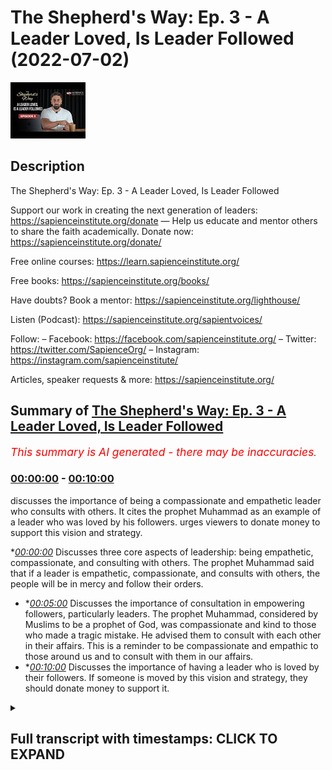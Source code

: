 # The Shepherd's Way: Ep. 3 - A Leader Loved, Is Leader Followed (2022-07-02)

![alt The Shepherd's Way: Ep. 3 - A Leader Loved, Is Leader Followed](3q47FdX6cDc.jpg "The Shepherd's Way: Ep. 3 - A Leader Loved, Is Leader Followed")

## Description

The Shepherd's Way: Ep. 3 - A Leader Loved, Is Leader Followed

Support our work in creating the next generation of leaders:
https://sapienceinstitute.org/donate
—
Help us educate and mentor others to share the faith academically.
Donate now: https://sapienceinstitute.org/donate/ 

Free online courses: https://learn.sapienceinstitute.org/

Free books: https://sapienceinstitute.org/books/

Have doubts? Book a mentor: https://sapienceinstitute.org/lighthouse/

Listen (Podcast): https://sapienceinstitute.org/sapientvoices/

Follow:
– Facebook: https://facebook.com/sapienceinstitute.org/ 
– Twitter: https://twitter.com/SapienceOrg/ 
– Instagram: https://instagram.com/sapienceinstitute/ 

Articles, speaker requests & more: https://sapienceinstitute.org/

## Summary of [The Shepherd's Way: Ep. 3 - A Leader Loved, Is Leader Followed](https://www.youtube.com/watch?v=3q47FdX6cDc)


*<span style="color:red; font-size:125%">This summary is AI generated - there may be inaccuracies</span>. [](/)*

### [00:00:00](https://www.youtube.com/watch?v=3q47FdX6cDc&t=0) - [00:10:00](https://www.youtube.com/watch?v=3q47FdX6cDc&t=600)

 discusses the importance of being a compassionate and empathetic leader who consults with others. It cites the prophet Muhammad as an example of a leader who was loved by his followers.  urges viewers to donate money to support this vision and strategy.

**[00:00:00](https://www.youtube.com/watch?v=3q47FdX6cDc&t=0)* Discusses three core aspects of leadership: being empathetic, compassionate, and consulting with others. The prophet Muhammad said that if a leader is empathetic, compassionate, and consults with others, the people will be in mercy and follow their orders.
* **[00:05:00](https://www.youtube.com/watch?v=3q47FdX6cDc&t=300)* Discusses the importance of consultation in empowering followers, particularly leaders. The prophet Muhammad, considered by Muslims to be a prophet of God, was compassionate and kind to those who made a tragic mistake. He advised them to consult with each other in their affairs. This is a reminder to be compassionate and empathic to those around us and to consult with them in our affairs.
* **[00:10:00](https://www.youtube.com/watch?v=3q47FdX6cDc&t=600)* Discusses the importance of having a leader who is loved by their followers. If someone is moved by this vision and strategy, they should donate money to support it.

<details><summary><h2>Full transcript with timestamps: CLICK TO EXPAND</h2></summary>

[0:00:14](https://youtu.be/3q47FdX6cDc?t=14) and sisters and friends  
[0:00:16](https://youtu.be/3q47FdX6cDc?t=16) and welcome to the third episode  
[0:00:19](https://youtu.be/3q47FdX6cDc?t=19) of our hija series the shepherd's way  
[0:00:23](https://youtu.be/3q47FdX6cDc?t=23) now the third timeless leadership lesson  
[0:00:26](https://youtu.be/3q47FdX6cDc?t=26) brothers and sisters is  
[0:00:27](https://youtu.be/3q47FdX6cDc?t=27) a leader loved is a leader followed  
[0:00:31](https://youtu.be/3q47FdX6cDc?t=31) the prophet sallallahu alaihi wasallam  
[0:00:34](https://youtu.be/3q47FdX6cDc?t=34) said  
[0:00:35](https://youtu.be/3q47FdX6cDc?t=35) the best of your leaders are those whom  
[0:00:37](https://youtu.be/3q47FdX6cDc?t=37) you love  
[0:00:38](https://youtu.be/3q47FdX6cDc?t=38) and who love you  
[0:00:40](https://youtu.be/3q47FdX6cDc?t=40) and who invoke allah's blessings upon  
[0:00:42](https://youtu.be/3q47FdX6cDc?t=42) you and you invoke his blessings upon  
[0:00:45](https://youtu.be/3q47FdX6cDc?t=45) them and this is an authentic hadith  
[0:00:48](https://youtu.be/3q47FdX6cDc?t=48) narrated by muslim  
[0:00:51](https://youtu.be/3q47FdX6cDc?t=51) now  
[0:00:52](https://youtu.be/3q47FdX6cDc?t=52) given that's a reality  
[0:00:54](https://youtu.be/3q47FdX6cDc?t=54) we should ask ourselves the following  
[0:00:56](https://youtu.be/3q47FdX6cDc?t=56) question  
[0:00:57](https://youtu.be/3q47FdX6cDc?t=57) how do we become leaders  
[0:01:01](https://youtu.be/3q47FdX6cDc?t=61) that are loved  
[0:01:03](https://youtu.be/3q47FdX6cDc?t=63) there are three things that we have to  
[0:01:05](https://youtu.be/3q47FdX6cDc?t=65) internalize adopt and actualize  
[0:01:08](https://youtu.be/3q47FdX6cDc?t=68) number one  
[0:01:10](https://youtu.be/3q47FdX6cDc?t=70) we need to be empathic number two we  
[0:01:13](https://youtu.be/3q47FdX6cDc?t=73) need to be compassionate and committed  
[0:01:15](https://youtu.be/3q47FdX6cDc?t=75) to people's well-being  
[0:01:17](https://youtu.be/3q47FdX6cDc?t=77) number three  
[0:01:18](https://youtu.be/3q47FdX6cDc?t=78) we need to consult people in our affairs  
[0:01:21](https://youtu.be/3q47FdX6cDc?t=81) so what does it mean to be empathic  
[0:01:23](https://youtu.be/3q47FdX6cDc?t=83) brothers and sisters it means we have to  
[0:01:25](https://youtu.be/3q47FdX6cDc?t=85) seek people's context we have to  
[0:01:28](https://youtu.be/3q47FdX6cDc?t=88) imaginatively  
[0:01:29](https://youtu.be/3q47FdX6cDc?t=89) feel what they feel  
[0:01:31](https://youtu.be/3q47FdX6cDc?t=91) this is extremely important when it  
[0:01:34](https://youtu.be/3q47FdX6cDc?t=94) comes to engaging with team members or  
[0:01:37](https://youtu.be/3q47FdX6cDc?t=97) other human beings  
[0:01:39](https://youtu.be/3q47FdX6cDc?t=99) because it allows us  
[0:01:41](https://youtu.be/3q47FdX6cDc?t=101) to be in the right space to be able to  
[0:01:43](https://youtu.be/3q47FdX6cDc?t=103) connect with people  
[0:01:45](https://youtu.be/3q47FdX6cDc?t=105) because we're seeking the context and we  
[0:01:48](https://youtu.be/3q47FdX6cDc?t=108) are imaginatively trying to fill what  
[0:01:49](https://youtu.be/3q47FdX6cDc?t=109) they're feeling in other words we are  
[0:01:51](https://youtu.be/3q47FdX6cDc?t=111) taking our shoes off putting on their  
[0:01:53](https://youtu.be/3q47FdX6cDc?t=113) shoes  
[0:01:54](https://youtu.be/3q47FdX6cDc?t=114) and walking a few steps  
[0:01:57](https://youtu.be/3q47FdX6cDc?t=117) and the reason this is very important  
[0:01:58](https://youtu.be/3q47FdX6cDc?t=118) because once you understand people's  
[0:02:00](https://youtu.be/3q47FdX6cDc?t=120) context once you understand people's  
[0:02:02](https://youtu.be/3q47FdX6cDc?t=122) feelings  
[0:02:03](https://youtu.be/3q47FdX6cDc?t=123) once you understand people's  
[0:02:05](https://youtu.be/3q47FdX6cDc?t=125) intellectual social spiritual and  
[0:02:09](https://youtu.be/3q47FdX6cDc?t=129) emotional context the way you relate to  
[0:02:11](https://youtu.be/3q47FdX6cDc?t=131) them will be  
[0:02:12](https://youtu.be/3q47FdX6cDc?t=132) profound because you'll be relating to  
[0:02:14](https://youtu.be/3q47FdX6cDc?t=134) who they are  
[0:02:16](https://youtu.be/3q47FdX6cDc?t=136) as they are  
[0:02:17](https://youtu.be/3q47FdX6cDc?t=137) and you won't be relating to  
[0:02:19](https://youtu.be/3q47FdX6cDc?t=139) your own judgments  
[0:02:21](https://youtu.be/3q47FdX6cDc?t=141) of who they are this is extremely  
[0:02:23](https://youtu.be/3q47FdX6cDc?t=143) important with regards to developing  
[0:02:25](https://youtu.be/3q47FdX6cDc?t=145) empathy and establishing profound  
[0:02:28](https://youtu.be/3q47FdX6cDc?t=148) relationships brothers and sisters so  
[0:02:29](https://youtu.be/3q47FdX6cDc?t=149) what does it mean to be compassionate  
[0:02:31](https://youtu.be/3q47FdX6cDc?t=151) and committed to people's well-being  
[0:02:34](https://youtu.be/3q47FdX6cDc?t=154) well brothers and sisters the prophet  
[0:02:35](https://youtu.be/3q47FdX6cDc?t=155) sallallahu alaihi wasallam said  
[0:02:42](https://youtu.be/3q47FdX6cDc?t=162) you won't truly believe unless you love  
[0:02:44](https://youtu.be/3q47FdX6cDc?t=164) for your brother what you love for  
[0:02:45](https://youtu.be/3q47FdX6cDc?t=165) yourself and this hadith is in the  
[0:02:47](https://youtu.be/3q47FdX6cDc?t=167) famous collection  
[0:02:49](https://youtu.be/3q47FdX6cDc?t=169) of the 40 a hadith of anawi the arabin  
[0:02:53](https://youtu.be/3q47FdX6cDc?t=173) of annababi and and never we comments on  
[0:02:55](https://youtu.be/3q47FdX6cDc?t=175) this hadith and he says that this  
[0:02:57](https://youtu.be/3q47FdX6cDc?t=177) basically means that you want goodness  
[0:02:59](https://youtu.be/3q47FdX6cDc?t=179) and guidance for your brother and for  
[0:03:01](https://youtu.be/3q47FdX6cDc?t=181) your brother in humanity interestingly  
[0:03:04](https://youtu.be/3q47FdX6cDc?t=184) this is reflected in another hadith that  
[0:03:06](https://youtu.be/3q47FdX6cDc?t=186) is narrated by bukhari and you could  
[0:03:08](https://youtu.be/3q47FdX6cDc?t=188) find it in  
[0:03:10](https://youtu.be/3q47FdX6cDc?t=190) where the prophet sallallahu alaihi  
[0:03:11](https://youtu.be/3q47FdX6cDc?t=191) wasallam said  
[0:03:12](https://youtu.be/3q47FdX6cDc?t=192) love for the people love for humanity we  
[0:03:16](https://youtu.be/3q47FdX6cDc?t=196) love for yourself and the arabic is  
[0:03:19](https://youtu.be/3q47FdX6cDc?t=199) it's not  
[0:03:20](https://youtu.be/3q47FdX6cDc?t=200) like the other hadith it is  
[0:03:22](https://youtu.be/3q47FdX6cDc?t=202) for the people for humanity  
[0:03:25](https://youtu.be/3q47FdX6cDc?t=205) so the prophet sallallahu alaihi  
[0:03:27](https://youtu.be/3q47FdX6cDc?t=207) wasallam is basically telling us that we  
[0:03:28](https://youtu.be/3q47FdX6cDc?t=208) must love for others what we love for  
[0:03:30](https://youtu.be/3q47FdX6cDc?t=210) ourselves and in the context of the  
[0:03:32](https://youtu.be/3q47FdX6cDc?t=212) classical understanding in other words  
[0:03:35](https://youtu.be/3q47FdX6cDc?t=215) the understanding of anawi and also the  
[0:03:37](https://youtu.be/3q47FdX6cDc?t=217) scholar ibin  
[0:03:40](https://youtu.be/3q47FdX6cDc?t=220) they basically said that we must be  
[0:03:42](https://youtu.be/3q47FdX6cDc?t=222) committed to the well-being of other  
[0:03:43](https://youtu.be/3q47FdX6cDc?t=223) people in other words we want goodness  
[0:03:45](https://youtu.be/3q47FdX6cDc?t=225) for people and guidance for people  
[0:03:48](https://youtu.be/3q47FdX6cDc?t=228) this is extremely important brothers and  
[0:03:50](https://youtu.be/3q47FdX6cDc?t=230) sisters  
[0:03:51](https://youtu.be/3q47FdX6cDc?t=231) we must ooze this  
[0:03:53](https://youtu.be/3q47FdX6cDc?t=233) it must manifest in our way of being  
[0:03:55](https://youtu.be/3q47FdX6cDc?t=235) that we are sincere  
[0:03:58](https://youtu.be/3q47FdX6cDc?t=238) in our commitment to the well-being of  
[0:04:00](https://youtu.be/3q47FdX6cDc?t=240) the people that we're leading that we  
[0:04:02](https://youtu.be/3q47FdX6cDc?t=242) want true goodness for them and true  
[0:04:04](https://youtu.be/3q47FdX6cDc?t=244) guidance for them and from this  
[0:04:06](https://youtu.be/3q47FdX6cDc?t=246) perspective we could also develop a  
[0:04:08](https://youtu.be/3q47FdX6cDc?t=248) principle which is an islamic principle  
[0:04:11](https://youtu.be/3q47FdX6cDc?t=251) in actual fact it's a  
[0:04:13](https://youtu.be/3q47FdX6cDc?t=253) moral principle in islam which is  
[0:04:15](https://youtu.be/3q47FdX6cDc?t=255) it is better to er in mercy  
[0:04:19](https://youtu.be/3q47FdX6cDc?t=259) than it is to er in harshness the  
[0:04:21](https://youtu.be/3q47FdX6cDc?t=261) default position should be mercy  
[0:04:23](https://youtu.be/3q47FdX6cDc?t=263) and the thing that you fall back on all  
[0:04:26](https://youtu.be/3q47FdX6cDc?t=266) the time is the merciful and  
[0:04:28](https://youtu.be/3q47FdX6cDc?t=268) compassionate approach  
[0:04:30](https://youtu.be/3q47FdX6cDc?t=270) so what does it mean to consult brothers  
[0:04:32](https://youtu.be/3q47FdX6cDc?t=272) and sisters  
[0:04:33](https://youtu.be/3q47FdX6cDc?t=273) there's a beautiful verse in the quran  
[0:04:35](https://youtu.be/3q47FdX6cDc?t=275) in chapter 3 verse 159  
[0:04:38](https://youtu.be/3q47FdX6cDc?t=278) that summarizes the compassionate and  
[0:04:40](https://youtu.be/3q47FdX6cDc?t=280) soft-hearted nature of the prophet  
[0:04:42](https://youtu.be/3q47FdX6cDc?t=282) sallallahu alaihi wasallam but also his  
[0:04:45](https://youtu.be/3q47FdX6cDc?t=285) leadership style with regards to  
[0:04:47](https://youtu.be/3q47FdX6cDc?t=287) consultation  
[0:04:49](https://youtu.be/3q47FdX6cDc?t=289) allah subhanahu wa ta'ala says it is out  
[0:04:52](https://youtu.be/3q47FdX6cDc?t=292) of allah's mercy that you o prophet  
[0:04:55](https://youtu.be/3q47FdX6cDc?t=295) have been lenient with them had you been  
[0:04:57](https://youtu.be/3q47FdX6cDc?t=297) cruel or hard-hearted they would have  
[0:05:00](https://youtu.be/3q47FdX6cDc?t=300) certainly abandoned you so pardon them  
[0:05:03](https://youtu.be/3q47FdX6cDc?t=303) ask allah's forgiveness for them and  
[0:05:05](https://youtu.be/3q47FdX6cDc?t=305) consult with them in conducting matters  
[0:05:08](https://youtu.be/3q47FdX6cDc?t=308) once you make a decision put your trust  
[0:05:10](https://youtu.be/3q47FdX6cDc?t=310) in allah surely allah loves those who  
[0:05:14](https://youtu.be/3q47FdX6cDc?t=314) trust in him  
[0:05:15](https://youtu.be/3q47FdX6cDc?t=315) this is  
[0:05:16](https://youtu.be/3q47FdX6cDc?t=316) an extremely beautiful verse especially  
[0:05:19](https://youtu.be/3q47FdX6cDc?t=319) if you understand the context because  
[0:05:21](https://youtu.be/3q47FdX6cDc?t=321) the context of this verse  
[0:05:23](https://youtu.be/3q47FdX6cDc?t=323) is in the context of the aftermath of  
[0:05:26](https://youtu.be/3q47FdX6cDc?t=326) the battle of ahud what was the battle  
[0:05:28](https://youtu.be/3q47FdX6cDc?t=328) of uhud brothers and sisters the battle  
[0:05:31](https://youtu.be/3q47FdX6cDc?t=331) of ahud was a perceived loss  
[0:05:35](https://youtu.be/3q47FdX6cDc?t=335) because of a tragic mistake of some of  
[0:05:38](https://youtu.be/3q47FdX6cDc?t=338) the companions that they didn't listen  
[0:05:40](https://youtu.be/3q47FdX6cDc?t=340) to the prophet sallallahu alaihi who  
[0:05:42](https://youtu.be/3q47FdX6cDc?t=342) would send them properly  
[0:05:44](https://youtu.be/3q47FdX6cDc?t=344) and this is not any old mistake it's not  
[0:05:47](https://youtu.be/3q47FdX6cDc?t=347) coming to work late or not fulfilling  
[0:05:49](https://youtu.be/3q47FdX6cDc?t=349) this month's targets it was a tragic  
[0:05:52](https://youtu.be/3q47FdX6cDc?t=352) mistake that led to the injury of the  
[0:05:54](https://youtu.be/3q47FdX6cDc?t=354) prophet sallallahu alaihi wasallam and  
[0:05:57](https://youtu.be/3q47FdX6cDc?t=357) also the death of hamza  
[0:06:00](https://youtu.be/3q47FdX6cDc?t=360) his beloved uncle  
[0:06:03](https://youtu.be/3q47FdX6cDc?t=363) and oversee  
[0:06:04](https://youtu.be/3q47FdX6cDc?t=364) to the death of sahaba  
[0:06:08](https://youtu.be/3q47FdX6cDc?t=368) and in this context the prophet  
[0:06:11](https://youtu.be/3q47FdX6cDc?t=371) sallallahu alaihi wasallam  
[0:06:14](https://youtu.be/3q47FdX6cDc?t=374) was soft and kind to those who made that  
[0:06:18](https://youtu.be/3q47FdX6cDc?t=378) tragic mistake  
[0:06:20](https://youtu.be/3q47FdX6cDc?t=380) look at the compassion of the prophet  
[0:06:22](https://youtu.be/3q47FdX6cDc?t=382) salallahu alaihi wasallam how many  
[0:06:25](https://youtu.be/3q47FdX6cDc?t=385) leaders  
[0:06:26](https://youtu.be/3q47FdX6cDc?t=386) tell off their followers or their people  
[0:06:29](https://youtu.be/3q47FdX6cDc?t=389) when they don't fulfill certain targets  
[0:06:32](https://youtu.be/3q47FdX6cDc?t=392) but what happened at the battle of uhud  
[0:06:34](https://youtu.be/3q47FdX6cDc?t=394) is far worse  
[0:06:36](https://youtu.be/3q47FdX6cDc?t=396) and look at the soft-hearted nature of  
[0:06:38](https://youtu.be/3q47FdX6cDc?t=398) our beloved prophet sallallahu alaihi he  
[0:06:40](https://youtu.be/3q47FdX6cDc?t=400) will send them  
[0:06:41](https://youtu.be/3q47FdX6cDc?t=401) not only that  
[0:06:42](https://youtu.be/3q47FdX6cDc?t=402) allah tells him to forgive them  
[0:06:46](https://youtu.be/3q47FdX6cDc?t=406) and allah tells the prophet sallallahu  
[0:06:48](https://youtu.be/3q47FdX6cDc?t=408) alaihi wasallam  
[0:06:50](https://youtu.be/3q47FdX6cDc?t=410) to ask allah for their forgiveness  
[0:06:54](https://youtu.be/3q47FdX6cDc?t=414) not only that  
[0:06:55](https://youtu.be/3q47FdX6cDc?t=415) allah tells the prophet sallallahu  
[0:06:57](https://youtu.be/3q47FdX6cDc?t=417) alaihi wasallam  
[0:06:59](https://youtu.be/3q47FdX6cDc?t=419) to consult them  
[0:07:02](https://youtu.be/3q47FdX6cDc?t=422) in his affairs  
[0:07:04](https://youtu.be/3q47FdX6cDc?t=424) think about how important consultation  
[0:07:07](https://youtu.be/3q47FdX6cDc?t=427) is  
[0:07:07](https://youtu.be/3q47FdX6cDc?t=427) to the degree that allah advises the  
[0:07:10](https://youtu.be/3q47FdX6cDc?t=430) prophet sallallahu alaihi wasallam to  
[0:07:13](https://youtu.be/3q47FdX6cDc?t=433) consult  
[0:07:14](https://youtu.be/3q47FdX6cDc?t=434) the sahaba in his affairs even though  
[0:07:17](https://youtu.be/3q47FdX6cDc?t=437) there was a tragic mistake  
[0:07:20](https://youtu.be/3q47FdX6cDc?t=440) which shows the importance of  
[0:07:21](https://youtu.be/3q47FdX6cDc?t=441) consultation in empowering  
[0:07:25](https://youtu.be/3q47FdX6cDc?t=445) your followers  
[0:07:28](https://youtu.be/3q47FdX6cDc?t=448) so brothers and sisters consultation is  
[0:07:31](https://youtu.be/3q47FdX6cDc?t=451) so significant  
[0:07:33](https://youtu.be/3q47FdX6cDc?t=453) the reason consultation is significant  
[0:07:35](https://youtu.be/3q47FdX6cDc?t=455) is because  
[0:07:36](https://youtu.be/3q47FdX6cDc?t=456) from our perspective obviously the  
[0:07:38](https://youtu.be/3q47FdX6cDc?t=458) prophet salallahu had divine guidance  
[0:07:41](https://youtu.be/3q47FdX6cDc?t=461) but from our perspective  
[0:07:43](https://youtu.be/3q47FdX6cDc?t=463) we don't have knowledge of everything we  
[0:07:46](https://youtu.be/3q47FdX6cDc?t=466) have blind spots  
[0:07:48](https://youtu.be/3q47FdX6cDc?t=468) from our perspective brothers and  
[0:07:49](https://youtu.be/3q47FdX6cDc?t=469) sisters we need experts or we need other  
[0:07:52](https://youtu.be/3q47FdX6cDc?t=472) people's perspectives so they could give  
[0:07:54](https://youtu.be/3q47FdX6cDc?t=474) us different ways of seeing the same  
[0:07:56](https://youtu.be/3q47FdX6cDc?t=476) thing in order for us to have a complete  
[0:07:59](https://youtu.be/3q47FdX6cDc?t=479) picture or to be able to make the right  
[0:08:01](https://youtu.be/3q47FdX6cDc?t=481) decisions  
[0:08:02](https://youtu.be/3q47FdX6cDc?t=482) and consultation is so important that  
[0:08:05](https://youtu.be/3q47FdX6cDc?t=485) it's throughout our tradition brothers  
[0:08:07](https://youtu.be/3q47FdX6cDc?t=487) and sisters  
[0:08:08](https://youtu.be/3q47FdX6cDc?t=488) for example in a hadith narrated by  
[0:08:10](https://youtu.be/3q47FdX6cDc?t=490) tiramidi the prophet  
[0:08:12](https://youtu.be/3q47FdX6cDc?t=492) salallahu said one who is consulted is  
[0:08:16](https://youtu.be/3q47FdX6cDc?t=496) in a position of trust and the  
[0:08:17](https://youtu.be/3q47FdX6cDc?t=497) importance of consultation brothers and  
[0:08:19](https://youtu.be/3q47FdX6cDc?t=499) sisters is further mentioned in the  
[0:08:21](https://youtu.be/3q47FdX6cDc?t=501) quran in chapter 42 verse 38  
[0:08:25](https://youtu.be/3q47FdX6cDc?t=505) when allah says  
[0:08:26](https://youtu.be/3q47FdX6cDc?t=506) who respond to the lord establish prayer  
[0:08:30](https://youtu.be/3q47FdX6cDc?t=510) conduct their affairs by mutual  
[0:08:32](https://youtu.be/3q47FdX6cDc?t=512) consultation and donate from what we  
[0:08:35](https://youtu.be/3q47FdX6cDc?t=515) have provided them and this is in the  
[0:08:37](https://youtu.be/3q47FdX6cDc?t=517) context of  
[0:08:39](https://youtu.be/3q47FdX6cDc?t=519) allah saying that what is with the light  
[0:08:41](https://youtu.be/3q47FdX6cDc?t=521) is far better because in the previous  
[0:08:43](https://youtu.be/3q47FdX6cDc?t=523) verse not verse 37 but verse 36 allah  
[0:08:46](https://youtu.be/3q47FdX6cDc?t=526) says but what is with allah is far  
[0:08:49](https://youtu.be/3q47FdX6cDc?t=529) better and more lasting for those who  
[0:08:51](https://youtu.be/3q47FdX6cDc?t=531) believe and put their trust in their  
[0:08:53](https://youtu.be/3q47FdX6cDc?t=533) lord so if you want this long-lasting  
[0:08:55](https://youtu.be/3q47FdX6cDc?t=535) reward if you believe and put your trust  
[0:08:58](https://youtu.be/3q47FdX6cDc?t=538) in your lord then as verse 38 says  
[0:09:02](https://youtu.be/3q47FdX6cDc?t=542) conduct the affairs by mutual  
[0:09:04](https://youtu.be/3q47FdX6cDc?t=544) consultation in other words you need to  
[0:09:06](https://youtu.be/3q47FdX6cDc?t=546) engage in consultation  
[0:09:08](https://youtu.be/3q47FdX6cDc?t=548) so brothers and sisters if you want to  
[0:09:10](https://youtu.be/3q47FdX6cDc?t=550) be a leader that is loved then you need  
[0:09:12](https://youtu.be/3q47FdX6cDc?t=552) to be empathic  
[0:09:14](https://youtu.be/3q47FdX6cDc?t=554) be compassionate and committed to  
[0:09:15](https://youtu.be/3q47FdX6cDc?t=555) people's well-being and consult them in  
[0:09:19](https://youtu.be/3q47FdX6cDc?t=559) your affairs in the affairs of the team  
[0:09:21](https://youtu.be/3q47FdX6cDc?t=561) of the group or the organization  
[0:09:24](https://youtu.be/3q47FdX6cDc?t=564) so this is the end of episode three  
[0:09:26](https://youtu.be/3q47FdX6cDc?t=566) brothers and sisters but just to remind  
[0:09:28](https://youtu.be/3q47FdX6cDc?t=568) you again  
[0:09:29](https://youtu.be/3q47FdX6cDc?t=569) we are experiencing the blessed days of  
[0:09:31](https://youtu.be/3q47FdX6cDc?t=571) dulhija and as you know we've said this  
[0:09:33](https://youtu.be/3q47FdX6cDc?t=573) before that the deeds performed in these  
[0:09:36](https://youtu.be/3q47FdX6cDc?t=576) blessed days are more rewardable than  
[0:09:39](https://youtu.be/3q47FdX6cDc?t=579) deeds performed during the days of  
[0:09:41](https://youtu.be/3q47FdX6cDc?t=581) ramadan so brothers and sisters we ask  
[0:09:44](https://youtu.be/3q47FdX6cDc?t=584) you to support sapience institute this  
[0:09:48](https://youtu.be/3q47FdX6cDc?t=588) organization that sees a world where  
[0:09:51](https://youtu.be/3q47FdX6cDc?t=591) everybody receives the message of islam  
[0:09:54](https://youtu.be/3q47FdX6cDc?t=594) and the way we want to achieve that is  
[0:09:56](https://youtu.be/3q47FdX6cDc?t=596) by  
[0:09:57](https://youtu.be/3q47FdX6cDc?t=597) focusing on people developing and  
[0:09:59](https://youtu.be/3q47FdX6cDc?t=599) empowering them to be able to share  
[0:10:01](https://youtu.be/3q47FdX6cDc?t=601) islam academically and intellectually if  
[0:10:05](https://youtu.be/3q47FdX6cDc?t=605) you're touched moved and inspired by  
[0:10:08](https://youtu.be/3q47FdX6cDc?t=608) this vision and strategy then please  
[0:10:10](https://youtu.be/3q47FdX6cDc?t=610) donate now go to the button or the link  
[0:10:14](https://youtu.be/3q47FdX6cDc?t=614) below  
[0:10:15](https://youtu.be/3q47FdX6cDc?t=615) and donate a generous donation brothers  
[0:10:18](https://youtu.be/3q47FdX6cDc?t=618) and sisters assalamu alaikum  
[0:10:19](https://youtu.be/3q47FdX6cDc?t=619) warahmatullahi  
</details>